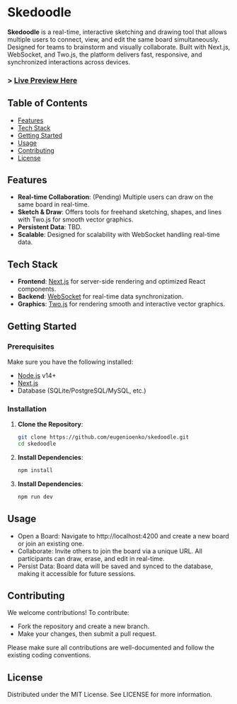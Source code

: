 # Skedoodle

**Skedoodle** is a real-time, interactive sketching and drawing tool that allows multiple users to connect, view, and edit the same board simultaneously. Designed for teams to brainstorm and visually collaborate.
Built with Next.js, WebSocket, and Two.js, the platform delivers fast, responsive, and synchronized interactions across devices.

### > [Live Preview Here](http://skedoodle.yy-dev.top)

## Table of Contents

- [Features](#features)
- [Tech Stack](#tech-stack)
- [Getting Started](#getting-started)
- [Usage](#usage)
- [Contributing](#contributing)
- [License](#license)

## Features

- **Real-time Collaboration**: (Pending) Multiple users can draw on the same board in real-time.
- **Sketch & Draw**: Offers tools for freehand sketching, shapes, and lines with Two.js for smooth vector graphics.
- **Persistent Data**: TBD.
- **Scalable**: Designed for scalability with WebSocket handling real-time data.

## Tech Stack

- **Frontend**: [Next.js](https://nextjs.org/) for server-side rendering and optimized React components.
- **Backend**: [WebSocket](https://developer.mozilla.org/en-US/docs/Web/API/WebSocket) for real-time data synchronization.
- **Graphics**: [Two.js](https://two.js.org/) for rendering smooth and interactive vector graphics.

## Getting Started

### Prerequisites

Make sure you have the following installed:

- [Node.js](https://nodejs.org/) v14+
- [Next.js](https://nextjs.org/)
- Database (SQLite/PostgreSQL/MySQL, etc.)

### Installation

1. **Clone the Repository**:

   ```bash
   git clone https://github.com/eugenioenko/skedoodle.git
   cd skedoodle
   ```

2. **Install Dependencies**:

   ```bash
   npm install
   ```

3. **Install Dependencies**:

   ```bash
   npm run dev
   ```

## Usage

- Open a Board: Navigate to http://localhost:4200 and create a new board or join an existing one.
- Collaborate: Invite others to join the board via a unique URL. All participants can draw, erase, and edit in real-time.
- Persist Data: Board data will be saved and synced to the database, making it accessible for future sessions.

## Contributing

We welcome contributions! To contribute:

- Fork the repository and create a new branch.
- Make your changes, then submit a pull request.

Please make sure all contributions are well-documented and follow the existing coding conventions.

## License

Distributed under the MIT License. See LICENSE for more information.
